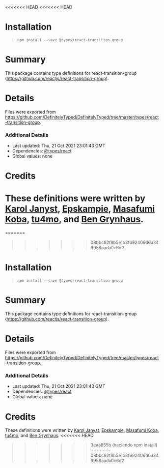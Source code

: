 <<<<<<< HEAD
<<<<<<< HEAD
# Installation
> `npm install --save @types/react-transition-group`

# Summary
This package contains type definitions for react-transition-group (https://github.com/reactjs/react-transition-group).

# Details
Files were exported from https://github.com/DefinitelyTyped/DefinitelyTyped/tree/master/types/react-transition-group.

### Additional Details
 * Last updated: Thu, 21 Oct 2021 23:01:43 GMT
 * Dependencies: [@types/react](https://npmjs.com/package/@types/react)
 * Global values: none

# Credits
These definitions were written by [Karol Janyst](https://github.com/LKay), [Epskampie](https://github.com/Epskampie), [Masafumi Koba](https://github.com/ybiquitous), [tu4mo](https://github.com/tu4mo), and [Ben Grynhaus](https://github.com/bengry).
=======
=======
>>>>>>> 08bbc92f8b5e1b3f692406d6a346958aada0c6d2
# Installation
> `npm install --save @types/react-transition-group`

# Summary
This package contains type definitions for react-transition-group (https://github.com/reactjs/react-transition-group).

# Details
Files were exported from https://github.com/DefinitelyTyped/DefinitelyTyped/tree/master/types/react-transition-group.

### Additional Details
 * Last updated: Thu, 21 Oct 2021 23:01:43 GMT
 * Dependencies: [@types/react](https://npmjs.com/package/@types/react)
 * Global values: none

# Credits
These definitions were written by [Karol Janyst](https://github.com/LKay), [Epskampie](https://github.com/Epskampie), [Masafumi Koba](https://github.com/ybiquitous), [tu4mo](https://github.com/tu4mo), and [Ben Grynhaus](https://github.com/bengry).
<<<<<<< HEAD
>>>>>>> 3eaa855b (haciendo npm install)
=======
>>>>>>> 08bbc92f8b5e1b3f692406d6a346958aada0c6d2
